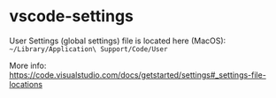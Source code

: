 # vscode-settings

User Settings (global settings) file is located here (MacOS): `~/Library/Application\ Support/Code/User`

More info: https://code.visualstudio.com/docs/getstarted/settings#_settings-file-locations
